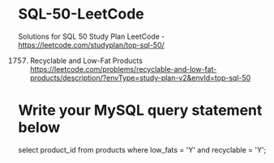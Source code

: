 # SQL-50-LeetCode
Solutions for SQL 50 Study Plan LeetCode -<br>
https://leetcode.com/studyplan/top-sql-50/

1757. Recyclable and Low-Fat Products<br>https://leetcode.com/problems/recyclable-and-low-fat-products/description/?envType=study-plan-v2&envId=top-sql-50

# Write your MySQL query statement below
select product_id 
from products
where low_fats = 'Y' and recyclable = 'Y';

